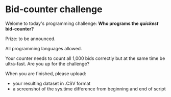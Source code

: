 # Bid-counter challenge

Welome to today's programming challenge: **Who programs the *quickest* bid-counter?**

Prize: to be announced.

All programming languages allowed.

Your counter needs to count all 1,000 bids correctly but at the same time be ultra-fast. Are you up for the challenge?

When you are finished, please upload:
- your resulting dataset in .CSV format
- a screenshot of the sys.time difference from beginning and end of script

